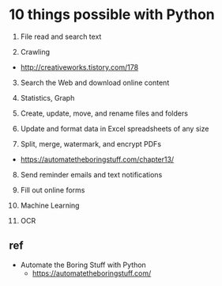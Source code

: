 # 10 things possible with Python

1. File read and search text

2. Crawling
  * http://creativeworks.tistory.com/178

3. Search the Web and download online content

4. Statistics, Graph

5. Create, update, move, and rename files and folders

6. Update and format data in Excel spreadsheets of any size

7. Split, merge, watermark, and encrypt PDFs
  * https://automatetheboringstuff.com/chapter13/
8. Send reminder emails and text notifications

9. Fill out online forms

10. Machine Learning

11. OCR

## ref
* Automate the Boring Stuff with Python
  * https://automatetheboringstuff.com/

